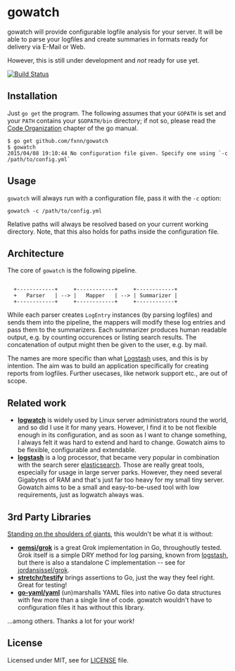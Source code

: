 # gowatch

gowatch will provide configurable logfile analysis for your server. It will be able to parse your logfiles and create
summaries in formats ready for delivery via E-Mail or Web.

However, this is still under development and _not_ ready for use yet.

[![Build Status](https://travis-ci.org/fxnn/gowatch.svg)](https://travis-ci.org/fxnn/gowatch)

## Installation

Just `go get` the program.
The following assumes that your `GOPATH` is set and your `PATH` contains your `$GOPATH/bin` directory;
if not so, please read the [Code Organization](https://golang.org/doc/code.html#Organization) chapter of the go manual.

```
$ go get github.com/fxnn/gowatch
$ gowatch
2015/04/08 19:10:44 No configuration file given. Specify one using `-c /path/to/config.yml`
```

## Usage

`gowatch` will always run with a configuration file, pass it with the `-c` option:

```
gowatch -c /path/to/config.yml
```

Relative paths will always be resolved based on your current working directory. Note, that this also holds for paths
inside the configuration file.


## Architecture

The core of `gowatch` is the following pipeline.

```

  +------------+     +------------+     +------------+
  +   Parser   | --> |   Mapper   | --> | Summarizer |
  +------------+     +------------+     +------------+

```

While each parser creates `LogEntry` instances (by parsing logfiles) and sends them into the pipeline, the mappers will modify these log entries and pass them to the summarizers. Each summarizer produces human readable output, e.g. by counting occurences or listing search results. The concatenation of output might then be given to the user, e.g. by mail.

The names are more specific than what [Logstash](http://logstash.net) uses, and this is by intention. The aim was to build an application specifically for creating reports from logfiles. Further usecases, like network support etc., are out of scope.


## Related work

* **[logwatch](http://logwatch.sourceforge.net)** is widely used by Linux server administrators round the world, and so
  did I use it for many years. However, I find it to be not flexible enough in its configuration, and as soon as I want
  to change something, I always felt it was hard to extend and hard to change. Gowatch aims to be flexible, configurable
  and extendable.
* **[logstash](http://logstash.net)** is a log processor, that became very popular in combination with the search serer
  [elasticsearch](http://www.elasticsearch.org). Those are really great tools, especially for usage in large server
  parks. However, they need several Gigabytes of RAM and that's just far too heavy for my small tiny server. Gowatch
  aims to be a small and easy-to-be-used tool with low requirements, just as logwatch always was.

## 3rd Party Libraries

[Standing on the shoulders of giants](http://en.wikipedia.org/wiki/Standing_on_the_shoulders_of_giants), this wouldn't
be what it is without:

* **[gemsi/grok](http://github.com/gemsi/grok)** is a great Grok implementation in Go, throughoutly tested.
  Grok itself is a simple DRY method for log parsing, known from
  [logstash](http://logstash.net/docs/latest/filters/grok), but there is also a standalone C implementation -- see for
  [jordansissel/grok](https://github.com/jordansissel/grok).
* **[stretchr/testify](http://github.com/stretchr/testify)** brings assertions to Go, just the way they feel right.
  Great for testing!
* **[go-yaml/yaml](https://github.com/go-yaml/yaml)** (un)marshalls YAML files into native Go data structures with few
  more than a single line of code. gowatch wouldn't have to configuration files it has without this library.

...among others. Thanks a lot for your work!

## License

Licensed under MIT, see for [LICENSE](LICENSE) file.
